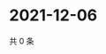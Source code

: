 # 2021-12-06

共 0 条

<!-- BEGIN WEIBO -->
<!-- 最后更新时间 Mon Dec 06 2021 12:11:42 GMT+0800 (China Standard Time) -->

<!-- END WEIBO -->
